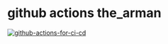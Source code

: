 # github actions the_arman


[![github-actions-for-ci-cd](https://github.com/TheArman/ci-cd/actions/workflows/ci_cd.yml/badge.svg)](https://github.com/TheArman/ci-cd/actions/workflows/ci_cd.yml)
